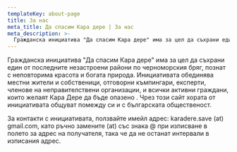 ```yaml
---
templateKey: about-page
title: За нас
meta_title: Да спасим Кара дере | За нас
meta_description: >-
  Гражданска инициатива "Да спасим Кара дере" има за цел да съхрани един от последните незастроени райони по черноморския бряг, познат с неповторима красота и богата природа.
---
```

Гражданска инициатива "Да спасим Кара дере" има за цел да съхрани един от последните незастроени райони по черноморския бряг, познат с неповторима красота и богата природа. Инициативата обединява местни жители и собственици, отговорни къмпингари, експерти, членове на неправителствени организации, и всички активни граждани, които желаят Кара Дере да бъде опазено . Чрез този сайт хората от инициативата общуват помежду си и с българската общественост.

За контакти с инициативата, ползвайте имейл адрес: karadere.save (at) gmail.com, като ръчно замените (at) със знака @ при изписване в полето за адрес на получателя, така че да не останат интервали в изписания адрес.
